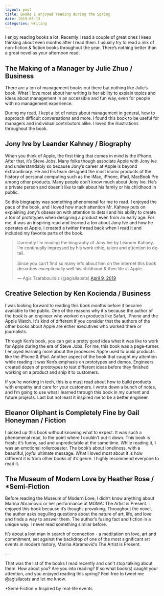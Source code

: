 ```yaml
---
layout: post
title: Books I enjoyed reading during the Spring
date: 2019-05-13
categories: writing
---
```


I enjoy reading books a lot. Recently I read a couple of great ones I keep thinking about even months after I read them. I usually try to read a mix of non-fiction & fiction books throughout the year. There’s nothing better than a great novel as your afternoon read.

## The Making of a Manager by Julie Zhuo / Business

There are a ton of management books out there but nothing like Julie’s book. What I love most about her writing is her ability to explain topics and ideas about management in an accessible and fun way, even for people with no management experience.

During my read, I kept a lot of notes about management in general, how to approach difficult conversations and more. I found this book to be useful for managers and individual contributors alike. I loved the illustrations throughout the book.

## Jony Ive by Leander Kahney / Biography

When you think of Apple, the first thing that comes in mind is the iPhone. After that, it’s Steve Jobs. Many folks though associate Apple with Jony Ive and understandably so because Jony’s career at Apple is beyond extraordinary. He and his team designed the most iconic products of the history of personal computing such as the iMac, iPhone, iPad, MacBook Pro among other products. Many people don’t know much about Jony Ive. He’s a private person and doesn’t like to talk about his family or his childhood in public.

So this biography was something phenomenal for me to read. I enjoyed the pace of the book, and I loved how much attention Mr. Kahney puts on explaining Jony’s obsession with attention to detail and his ability to create a ton of prototypes when designing a product even from an early age. For me, it was an inspiring read and learned a ton about Jony Ive and how he operates at Apple. I created a twitter thread back when I read it and included my favorite parts of the book.

<blockquote class="twitter-tweet tw-align-center"><p lang="en" dir="ltr">Currently I’m reading the biography of Jony Ive by Leander Kahney. I’m continually impressed by his work ethic, talent and attention to detail. <br><br>Since you can’t find so many info about him on the internet this book describes exceptionally well his childhood &amp; then life at Apple.</p>&mdash; Agis Tsaraboulidis (@agisilaosts) <a href="https://twitter.com/agisilaosts/status/1115542683597135872?ref_src=twsrc%5Etfw">April 9, 2019</a></blockquote> <script async src="https://platform.twitter.com/widgets.js" charset="utf-8"></script>

## Creative Selection by Ken Kocienda / Business

I was looking forward to reading this book months before it became available to the public. One of the reasons why it's because the author of the book is an engineer who worked on products like Safari, iPhone and the Apple Watch. It's kind of different if you consider that the authors of the other books about Apple are either executives who worked there or journalists.

Through Ken’s book, you can get a pretty good idea what it was like to work for Apple during the era of Steve Jobs. For me, this book was a page-turner. I enjoyed learning more about the processes Apple used to build products like the iPhone & iPad. Another aspect of the book that caught my attention while reading it was Ken’s emphasis on prototypes and demos. Engineers created dozen of prototypes to test different ideas before they finished working on a product and ship it to customers.

If you’re working in tech, this is a must read about how to build products with empathy and care for your customers. I wrote down a bunch of notes, and I’m going to use what I learned through this book in my current and future projects. Last but not least it inspired me to be a better engineer.

## Eleanor Oliphant is Completely Fine by Gail Honeyman / Fiction

I picked up this book without knowing what to expect. It was such a phenomenal read, to the point where I couldn’t put it down. This book is fresh; it’s funny, sad and unpredictable at the same time. While reading it, I was an emotional rollercoaster. The book’s about loneliness, with a beautiful, joyful ultimate message. What I loved most about it is how different it is from other books of it’s genre. I highly recommend everyone to read it.

## The Museum of Modern Love by Heather Rose / *Semi-Fiction

Before reading the Museum of Modern Love, I didn’t know anything about Marina Abramović or her performance at MOMA: The Artist is Present. I enjoyed this book because it’s thought-provoking. Throughout the novel, the author asks beguiling questions about the nature of art, life, and love and finds a way to answer them. The author’s fusing fact and fiction in a unique way. I never read something similar before.

It’s about a lost man in search of connection - a meditation on love, art and commitment, set against the backdrop of one of the most significant art events in modern history, Marina Abramović’s The Artist is Present.

—

That was the list of the books I read recently and can't stop talking about them. How about you? Are you into reading? If so what book(s) caught your attention, and you enjoyed reading this spring? Feel free to tweet me [@agisilaosts](https://twitter.com/agisilaosts) and let me know.

*Semi-Fiction = Inspired by real-life events
